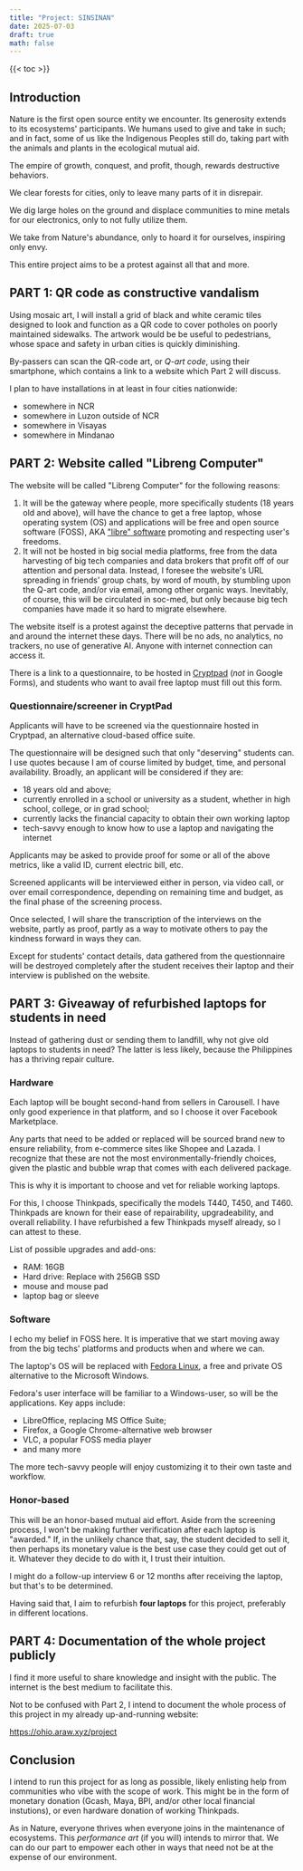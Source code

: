 ```yaml
---
title: "Project: SINSINAN"
date: 2025-07-03
draft: true
math: false
---
```


{{< toc >}}

## Introduction

Nature is the first open source entity we encounter. Its generosity
extends to its ecosystems' participants. We humans used to
give and take in such; and in fact, some of us like the Indigenous Peoples
still do, taking part with the animals and plants in the ecological
mutual aid.

The empire of growth, conquest, and profit, though, rewards
destructive behaviors.

We clear forests for cities, only to leave many parts of it in
disrepair.

We dig large holes on the ground and displace communities to mine
metals for our electronics, only to not fully utilize them.

We take from Nature's abundance, only to hoard it for ourselves,
inspiring only envy.

This entire project aims to be a protest against all that and more.

## PART 1: QR code as constructive vandalism

Using mosaic art, I will install a grid of black and white ceramic tiles
designed to look and function as a QR code to cover potholes on poorly
maintained sidewalks. The artwork would be be useful to
pedestrians, whose space and safety in urban cities is quickly
diminishing.

By-passers can scan the QR-code art, or *Q-art code*, using their
smartphone, which contains a link to a website which Part 2 will discuss.

I plan to have installations in at least in four cities nationwide:

- somewhere in NCR
- somewhere in Luzon outside of NCR
- somewhere in Visayas
- somewhere in Mindanao

## PART 2: Website called "Libreng Computer"

The website will be called "Libreng Computer" for the following reasons:

1. It will be the gateway where people, more specifically students (18
   years old and above), will have the chance to get a free laptop,
   whose operating system (OS) and applications will be free and open
   source software (FOSS), AKA ["libre" software](https://en.wikipedia.org/wiki/Free_software) promoting and
   respecting user's freedoms.
2. It will not be hosted in big social media platforms, free from the
   data harvesting of big tech companies and data brokers that profit
   off of our attention and personal data. Instead, I foresee the
   website's URL
   spreading in friends' group chats, by word of mouth, by stumbling
   upon the Q-art code, and/or via email, among other organic ways.
   Inevitably, of course, this will be circulated in soc-med, but only
   because big tech companies have made it so hard to migrate elsewhere.

The website itself is a protest against the deceptive patterns that
pervade in and around the internet these days. There will be no ads, no
analytics, no trackers, no use of generative AI. Anyone with internet
connection can access it.

There is a link to a questionnaire, to be hosted in
[Cryptpad](https://cryptpad.org/) (*not* in Google Forms), and students
who want to avail free laptop must fill out this form.

### Questionnaire/screener in CryptPad

Applicants will have to be screened via the questionnaire hosted in Cryptpad, an
alternative cloud-based office suite.

The questionnaire will be designed such that only "deserving" students
can. I use quotes because I am of course limited by budget,
time, and personal availability. Broadly, an applicant
will be considered if they are:

- 18 years old and above;
- currently enrolled in a school or university as a student, whether in
  high school, college, or in grad school;
- currently lacks the financial capacity to obtain their own working
  laptop
- tech-savvy enough to know how to use a laptop and navigating the
  internet

Applicants may be asked to provide proof for some or all of the above
metrics, like a valid ID, current electric bill, etc.

Screened applicants will be interviewed either in person, via video
call, or over email correspondence, depending on remaining time and
budget, as the final phase of the screening process.

Once selected, I will share the transcription of the interviews on the
website, partly as proof, partly as a way to motivate others to pay the
kindness forward in ways they can.

Except for students' contact details, data gathered from the
questionnaire will be destroyed completely after the student receives
their laptop and their interview is published on the website.

## PART 3: Giveaway of refurbished laptops for students in need

Instead of gathering dust or sending them to landfill, why not
give old laptops to students in need? The latter is less likely, because
the Philippines has a thriving repair culture.

### Hardware

Each laptop will be bought second-hand from sellers in Carousell. I have
only good experience in that platform, and so I choose it over Facebook
Marketplace.

Any parts that need to be added or replaced will be sourced brand
new to ensure reliability, from e-commerce sites like Shopee and Lazada.
I recognize that these are not the most environmentally-friendly
choices, given the plastic and bubble wrap that comes with each
delivered package.

This is why it is important to choose and vet for reliable working laptops.

For this, I choose Thinkpads, specifically the models T440, T450, and
T460. Thinkpads are known for their ease of repairability,
upgradeability, and overall reliability. I have refurbished a few
Thinkpads myself already, so I can attest to these.

List of possible upgrades and add-ons:
- RAM: 16GB
- Hard drive: Replace with 256GB SSD
- mouse and mouse pad
- laptop bag or sleeve

### Software

I echo my belief in FOSS here. It is imperative that we start moving
away from the big techs' platforms and products when and where we can.

The laptop's OS
will be replaced with [Fedora Linux](https://fedoraproject.org/kde/),
a free and private OS alternative to the Microsoft Windows.

Fedora's user interface will be familiar to a Windows-user, so will be the
applications. Key apps include:
- LibreOffice, replacing MS Office Suite;
- Firefox, a Google Chrome-alternative web browser
- VLC, a popular FOSS media player
- and many more

The more tech-savvy people will enjoy customizing it to their own taste
and workflow.

### Honor-based

This will be an honor-based mutual aid effort. Aside from the screening
process, I won't be making further verification after each laptop is
"awarded." If, in the unlikely chance that, say, the student decided to
sell it, then perhaps its monetary value is the best use case they could
get out of it. Whatever they decide to do with it, I trust their
intuition.

I might do a follow-up interview 6 or 12 months after receiving the laptop, but that's to be determined.

Having said that, I aim to refurbish **four laptops** for this project,
preferably in different locations.

## PART 4: Documentation of the whole project publicly

I find it more useful to share knowledge and insight with the public.
The internet is the best medium to facilitate this.

Not to be confused with Part 2, I intend to document the whole process
of this project in my already up-and-running website:

https://ohio.araw.xyz/project

## Conclusion

I intend to run this project for as long as possible, likely enlisting
help from communities who vibe with the scope of work.
This might be in the form of monetary donation (Gcash, Maya, BPI,
and/or other local financial instutions), or even hardware donation of
working Thinkpads.

As in Nature, everyone thrives when everyone joins in the maintenance of
ecosystems. This *performance art* (if you will) intends to mirror that.
We can do our part to empower each other in ways that need not be at the
expense of our environment.
